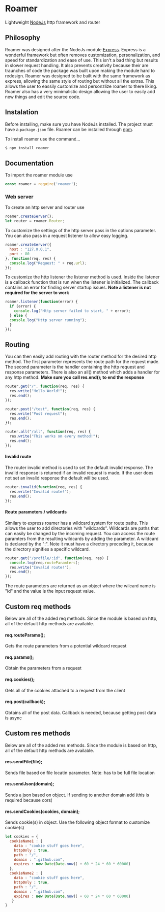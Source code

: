 # **Roamer**

Lightweight [NodeJs](https://nodejs.org/en/) http framework and router

## Philosophy
Roamer was designed after the NodeJs module [Express](https://expressjs.com/). Express is a wonderful framework but often removes customization, personalization, and speed for standardization and ease of use. This isn't a bad thing but results in slower request handling. It also prevents creativity because their are traunches of code the package was built upon making the module hard to redesign. Roamer was designed to be built with the same framework as express, allowing the same style of routing but without all the extras. This allows the user to eassily customize and personzlize roamer to there liking. Roamer also has a very minimalistic design allowing the user to easily add new things and edit the source code.

## **Instalation**
Before installing, make sure you have NodeJs installed. The project must have a `package.json` file. Roamer can be installed through [npm](https://www.npmjs.com/org).

To install roamer use the command...
```bash
$ npm install roamer
```

## Documentation
To import the roamer module use
```js
const roamer = require('roamer');
```
### Web server
To create an http server and router use
```js
roamer.createServer();
let router = roamer.Router;
```
To customize the settings of the http server pass in the options parameter. You can also pass in a request listener to allow easy logging.
```js
roamer.createServer({
  host : "127.0.0.1",
  port : 80
}, function(req, res) {
  console.log("Request: " + req.url);
});
```
To customize the http listener the listener method is used. Inside the listener is a callback function that is run when the listener is initialized. The callback contains an error for finding server startup issues. **Note a listener is not required for the server to work**
```js
roamer.listener(function(error) {
  if (error) {
    console.log("Http server failed to start, " + error);
  } else {
  console.log("Http server running");
  }
});
```
## Routing
You can then easily add routing with the router method for the desired http method. The first parameter represents the route path for the request made. The second parameter is the handler containing the http request and response parameters. There is also an all() method which adds a handler for any http method. **Make sure you call res.end(); to end the response**
```js
router.get("/", function(req, res) {
  res.write("Hello World!");
  res.end();
});

router.post("/test", function(req, res) {
  res.write("Post request");
  res.end();
});

router.all("/all", function(req, res) {
  res.write("This works on every method!");
  res.end();
});
```
#### Invalid route
The router invalid method is used to set the default invalid response. The invalid response is returned if an invalid request is made. If the user does not set an invalid response the default will be used.
```js
router.invalid(function(req, res) {
  res.write("Invalid route!");
  res.end();
});
```
#### Route parameters / wildcards
Similary to express roamer has a wildcard system for route paths. This allows the user to add directories with "wildcards". Wildcards are paths that can easily be changed by the incoming request. You can access the route paramters from the resulting wildcards by adding the parameter. A wildcard is declared by the ":". Note it must have a directory preceding it, because the directory signifies a specific wildcard.
```js
router.get("/profile/:id", function(req, res) {
  console.log(req.routeParamters);
  res.write("Invalid route!");
  res.end();
});
```
The route parameters are returned as an object where the wilcard name is "id" and the value is the input request value.

## Custom req methods
Below are all of the added req methods. Since the module is based on http, all of the default http methods are available.
#### req.routeParams();
Gets the route parameters from a potential wildcard request
#### req.params();
Obtain the parameters from a request
#### req.cookies();
Gets all of the cookies attached to a request from the client
#### req.post(callback);
Obtains all of the post data. Callback is needed, because getting post data is async

## Custom res methods
Below are all of the added res methods. Since the module is based on http, all of the default http methods are available.
#### res.sendFile(file);
Sends file based on file locatin parameter. Note: has to be full file location
#### res.sendJson(domain);
Sends a json based on object. If sending to another domain add (this is required because cors)
#### res.sendCookies(cookies, domain);
Sends cookie(s) in object. Use the following object format to customize cookie(s)
```js
let cookies = {
  cookieName1 : {
    data : "cookie stuff goes here",
    httpOnly : true,
    path : "/",
    domain : ".github.com",
    expires : new Date(Date.now() + 60 * 24 * 60 * 60000)
  },
  cookieName2 : {
    data : "cookie stuff goes here",
    httpOnly : true,
    path : "/",
    domain : ".github.com",
    expires : new Date(Date.now() + 60 * 24 * 60 * 60000)
   }
}
```
